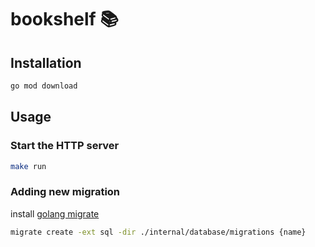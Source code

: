 # bookshelf 📚

## Installation

```sh
go mod download
```

## Usage

### Start the HTTP server

```sh
make run
```

### Adding new migration

install [golang migrate](https://github.com/golang-migrate/migrate)

```sh
migrate create -ext sql -dir ./internal/database/migrations {name}
```
